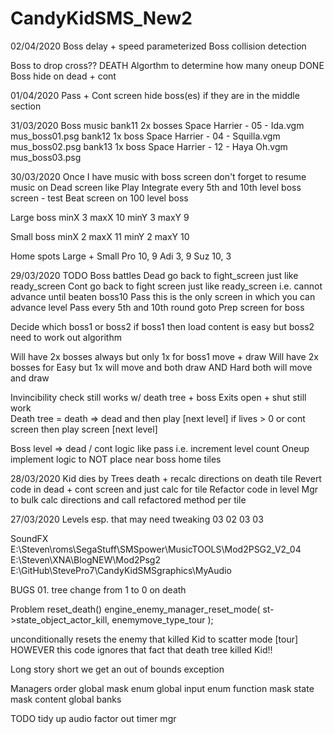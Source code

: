 # CandyKidSMS_New2

02/04/2020
Boss delay + speed parameterized
Boss collision detection

Boss to drop cross??	DEATH
Algorthm to determine how many oneup
DONE
Boss hide on dead + cont

01/04/2020
Pass + Cont screen	hide boss(es) if they are in the middle section

31/03/2020
Boss music
bank11		2x bosses		Space Harrier - 05 - Ida.vgm		mus_boss01.psg
bank12		1x boss			Space Harrier - 04 - Squilla.vgm	mus_boss02.psg
bank13		1x boss			Space Harrier - 12 - Haya Oh.vgm	mus_boss03.psg

30/03/2020
Once I have music with boss screen don't forget to resume music on Dead screen like Play
Integrate every 5th and 10th level boss screen - test Beat screen on 100 level boss

Large boss
minX	3	maxX	10
minY	3	maxY	 9

Small boss
minX	2	maxX	11
minY	2	maxY	10

Home spots
Large + Small
Pro		10, 9
Adi		 3, 9
Suz		10, 3

29/03/2020
TODO
Boss battles
Dead	go back to fight_screen	just like ready_screen
Cont	go back to fight screen just like ready_screen
i.e.	cannot advance until beaten boss10
Pass	this is the only screen in which you can advance level
Pass	every 5th and 10th round goto Prep screen for boss

Decide which boss1 or boss2
if boss1 then load content is easy but boss2 need to work out algorithm

Will have 2x bosses always but only 1x for boss1 move + draw
Will have 2x bosses for Easy but 1x will move and both draw AND Hard both will move and draw


Invincibility	check still works	w/ death tree + boss
Exits open + shut still work	
Death tree = death => dead and then play [next level] if lives > 0 or cont screen then play screen [next level]

Boss level => dead / cont logic like pass i.e. increment level count
Oneup implement logic to NOT place near boss home tiles


28/03/2020
Kid dies by Trees death + recalc directions on death tile
Revert code in dead + cont screen and just calc for  tile
Refactor code in level Mgr to bulk calc directions and call refactored method per tile

27/03/2020
Levels esp. that may need tweaking
03	02
03	03


SoundFX
E:\Steven\roms\SegaStuff\SMSpower\MusicTOOLS\Mod2PSG2_V2_04
E:\Steven\XNA\BlogNEW\Mod2Psg2
E:\GitHub\StevePro7\CandyKidSMSgraphics\MyAudio


BUGS
01.
tree change from 1 to 0 on death

Problem
reset_death()
engine_enemy_manager_reset_mode( st->state_object_actor_kill, enemymove_type_tour );

unconditionally resets the enemy that killed Kid to scatter mode [tour]
HOWEVER this code ignores that fact that death tree killed Kid!!

Long story short we get an out of bounds exception

Managers order
global
mask
enum		global
input		enum
function	mask
state		mask
content		global		banks




TODO
tidy up audio
factor out timer mgr